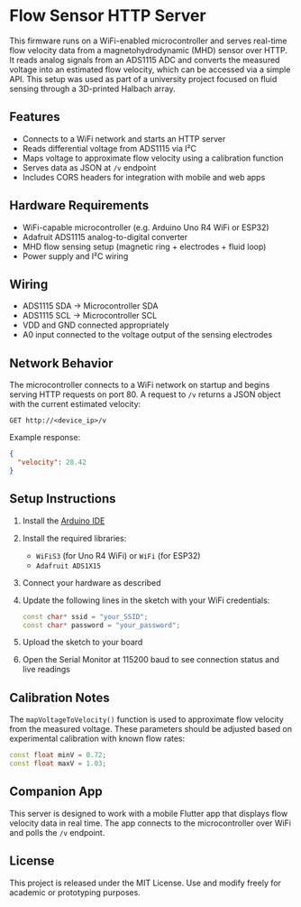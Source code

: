 # Flow Sensor HTTP Server

This firmware runs on a WiFi-enabled microcontroller and serves real-time flow velocity data from a magnetohydrodynamic (MHD) sensor over HTTP. It reads analog signals from an ADS1115 ADC and converts the measured voltage into an estimated flow velocity, which can be accessed via a simple API. This setup was used as part of a university project focused on fluid sensing through a 3D-printed Halbach array.

## Features

* Connects to a WiFi network and starts an HTTP server
* Reads differential voltage from ADS1115 via I²C
* Maps voltage to approximate flow velocity using a calibration function
* Serves data as JSON at `/v` endpoint
* Includes CORS headers for integration with mobile and web apps

## Hardware Requirements

* WiFi-capable microcontroller (e.g. Arduino Uno R4 WiFi or ESP32)
* Adafruit ADS1115 analog-to-digital converter
* MHD flow sensing setup (magnetic ring + electrodes + fluid loop)
* Power supply and I²C wiring

## Wiring

* ADS1115 SDA → Microcontroller SDA
* ADS1115 SCL → Microcontroller SCL
* VDD and GND connected appropriately
* A0 input connected to the voltage output of the sensing electrodes

## Network Behavior

The microcontroller connects to a WiFi network on startup and begins serving HTTP requests on port 80. A request to `/v` returns a JSON object with the current estimated velocity:

```
GET http://<device_ip>/v
```

Example response:

```json
{
  "velocity": 28.42
}
```

## Setup Instructions

1. Install the [Arduino IDE](https://www.arduino.cc/en/software)
2. Install the required libraries:

   * `WiFiS3` (for Uno R4 WiFi) or `WiFi` (for ESP32)
   * `Adafruit ADS1X15`
3. Connect your hardware as described
4. Update the following lines in the sketch with your WiFi credentials:

   ```cpp
   const char* ssid = "your_SSID";
   const char* password = "your_password";
   ```
5. Upload the sketch to your board
6. Open the Serial Monitor at 115200 baud to see connection status and live readings

## Calibration Notes

The `mapVoltageToVelocity()` function is used to approximate flow velocity from the measured voltage. These parameters should be adjusted based on experimental calibration with known flow rates:

```cpp
const float minV = 0.72;
const float maxV = 1.03;
```

## Companion App

This server is designed to work with a mobile Flutter app that displays flow velocity data in real time. The app connects to the microcontroller over WiFi and polls the `/v` endpoint.

## License

This project is released under the MIT License. Use and modify freely for academic or prototyping purposes.
